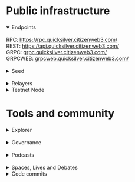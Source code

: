 # Public infrastructure 

<details open>
  <summary>Endpoints</summary>
  <br>
  RPC: <a href="https://rpc.quicksilver.citizenweb3.com/">https://rpc.quicksilver.citizenweb3.com/</a><br>
  REST: <a href="https://api.quicksilver.citizenweb3.com/">https://api.quicksilver.citizenweb3.com/</a><br>
  GRPC: <a href="grpc.quicksilver.citizenweb3.com/">grpc.quicksilver.citizenweb3.com/</a><br>
  GRPCWEB: <a href="grpcweb.quicksilver.citizenweb3.com/">grpcweb.quicksilver.citizenweb3.com/</a>
</details>
<br>
<details>
  <summary>Seed</summary>
719ddc260d5bbd17a7c6ed4219bdbad60d423d96@mainnet.seednode.citizenweb3.com:28656
</details>
<br>
<details>
  <summary>Relayers</summary>
</details>
<details>
  <summary>Testnet Node</summary>
  <a href="https://staking.citizenweb3.com/chains/quickislvertestnet">Testnet Validator + Peers + Endpoints</a>
</details>

# Tools and community

<details>
  <summary>Explorer</summary>
  <a href="https://validatorinfo.com/networks">Validator Info</a><br>
</details>
<br>
<details>
  <summary>Governance</summary>
  <a href="https://quicksilver.explorers.guru/account/quick1m77eksxfz9q50qejnqf720sns7q0xtx8rn9gzf#:~:text=Rewards-,Votes,-Hash">Voting History</a><br>
</details>
<br>
<details>
  <summary>Podcasts</summary>
  <a href="https://www.citizenweb3.com/vishmodali">Liquid Staking, Privacy and Revolutionizing Money with Vish Modali</a><br>
  <a href="https://www.citizenweb3.com/quicksilver">Capital Efficiency, Staking and DeFi with Joe Bowman</a><br>
</details>
<br>
<details>
  <summary>Spaces, Lives and Debates</summary>
  <a href="https://www.youtube.com/watch?v=IuYFNmK0ZxY">Liquid Staking</a><br>
</details>
<details>
  <summary>Code commits</summary>
  <a href="https://github.com/quicksilver-zone/quicksilver/pull/1804">Update Ledger Libraries</a><br>
</details>
